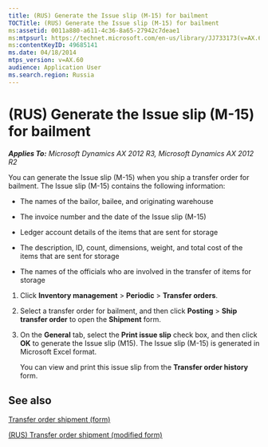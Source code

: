 ```yaml
---
title: (RUS) Generate the Issue slip (M-15) for bailment
TOCTitle: (RUS) Generate the Issue slip (M-15) for bailment
ms:assetid: 0011a880-a611-4c36-8a65-27942c7deae1
ms:mtpsurl: https://technet.microsoft.com/en-us/library/JJ733173(v=AX.60)
ms:contentKeyID: 49685141
ms.date: 04/18/2014
mtps_version: v=AX.60
audience: Application User
ms.search.region: Russia
---
```


# (RUS) Generate the Issue slip (M-15) for bailment 


_**Applies To:** Microsoft Dynamics AX 2012 R3, Microsoft Dynamics AX 2012 R2_

You can generate the Issue slip (M-15) when you ship a transfer order for bailment. The Issue slip (M-15) contains the following information:

  - The names of the bailor, bailee, and originating warehouse

  - The invoice number and the date of the Issue slip (M-15)

  - Ledger account details of the items that are sent for storage

  - The description, ID, count, dimensions, weight, and total cost of the items that are sent for storage

  - The names of the officials who are involved in the transfer of items for storage

<!-- end list -->

1.  Click **Inventory management** \> **Periodic** \> **Transfer orders**.

2.  Select a transfer order for bailment, and then click **Posting** \> **Ship transfer order** to open the **Shipment** form.

3.  On the **General** tab, select the **Print issue slip** check box, and then click **OK** to generate the Issue slip (M15). The Issue slip (M-15) is generated in Microsoft Excel format.
    
    You can view and print this issue slip from the **Transfer order history** form.

## See also

[Transfer order shipment (form)](https://technet.microsoft.com/en-us/library/aa577094\(v=ax.60\))

[(RUS) Transfer order shipment (modified form)](https://technet.microsoft.com/en-us/library/jj733191\(v=ax.60\))

  


